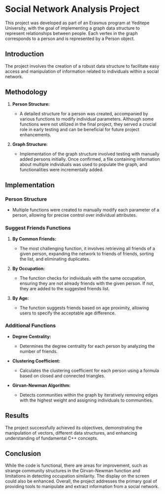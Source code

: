 # Social Network Analysis Project

This project was developed as part of an Erasmus program at Yeditepe University, with the goal of implementing a graph data structure to represent relationships between people. Each vertex in the graph corresponds to a person and is represented by a Person object.

## Introduction

The project involves the creation of a robust data structure to facilitate easy access and manipulation of information related to individuals within a social network.

## Methodology

1. **Person Structure:**
   - A detailed structure for a person was created, accompanied by various functions to modify individual parameters. Although some functions were not utilized in the final project, they served a crucial role in early testing and can be beneficial for future project enhancements.

2. **Graph Structure:**
   - Implementation of the graph structure involved testing with manually added persons initially. Once confirmed, a file containing information about multiple individuals was used to populate the graph, and functionalities were incrementally added.

## Implementation

### Person Structure

- Multiple functions were created to manually modify each parameter of a person, allowing for precise control over individual attributes.

### Suggest Friends Functions

1. **By Common Friends:**
   - The most challenging function, it involves retrieving all friends of a given person, expanding the network to friends of friends, sorting the list, and eliminating duplicates.

2. **By Occupation:**
   - The function checks for individuals with the same occupation, ensuring they are not already friends with the given person. If not, they are added to the suggested friends list.

3. **By Age:**
   - The function suggests friends based on age proximity, allowing users to specify the acceptable age difference.

### Additional Functions

- **Degree Centrality:**
  - Determines the degree centrality for each person by analyzing the number of friends.

- **Clustering Coefficient:**
  - Calculates the clustering coefficient for each person using a formula based on closed and connected triangles.

- **Girvan-Newman Algorithm:**
  - Detects communities within the graph by iteratively removing edges with the highest weight and assigning individuals to communities.

## Results

The project successfully achieved its objectives, demonstrating the manipulation of vectors, different data structures, and enhancing understanding of fundamental C++ concepts.

## Conclusion

While the code is functional, there are areas for improvement, such as strange community structures in the Girvan-Newman function and limitations in detecting occupation similarity. The display on the screen could also be enhanced. Overall, the project addresses the primary goal of providing tools to manipulate and extract information from a social network.

